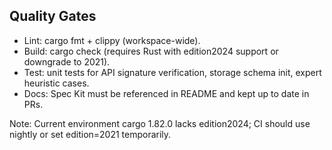 ## Quality Gates

- Lint: cargo fmt + clippy (workspace-wide).
- Build: cargo check (requires Rust with edition2024 support or downgrade to 2021).
- Test: unit tests for API signature verification, storage schema init, expert heuristic cases.
- Docs: Spec Kit must be referenced in README and kept up to date in PRs.

Note: Current environment cargo 1.82.0 lacks edition2024; CI should use nightly or set edition=2021 temporarily.
